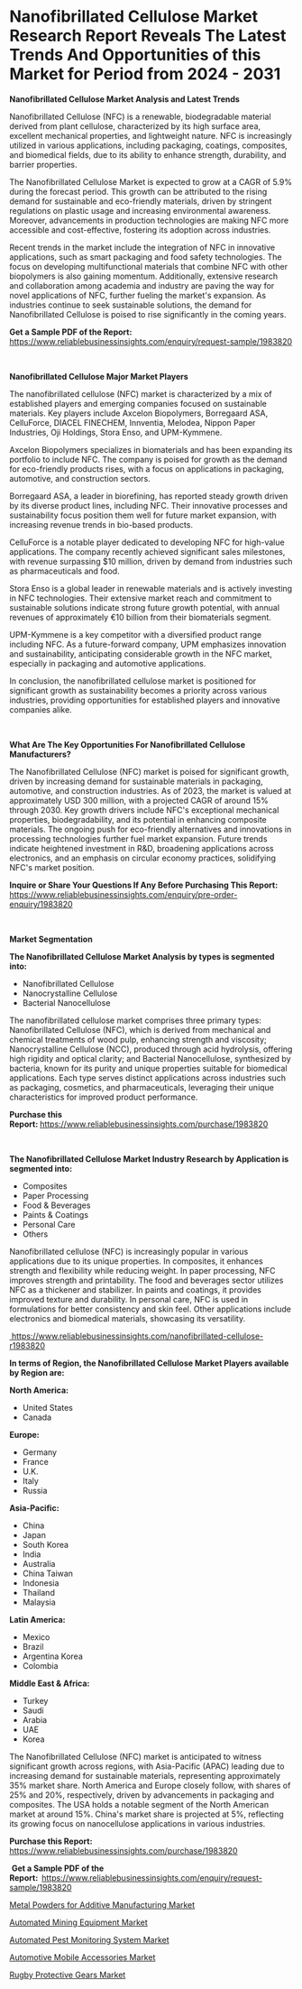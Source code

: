<p><h1>Nanofibrillated Cellulose Market Research Report Reveals The Latest Trends And Opportunities of this Market for Period from 2024 - 2031</h1></p><p><strong>Nanofibrillated Cellulose Market Analysis and Latest Trends</strong></p>
<p><p>Nanofibrillated Cellulose (NFC) is a renewable, biodegradable material derived from plant cellulose, characterized by its high surface area, excellent mechanical properties, and lightweight nature. NFC is increasingly utilized in various applications, including packaging, coatings, composites, and biomedical fields, due to its ability to enhance strength, durability, and barrier properties.</p><p>The Nanofibrillated Cellulose Market is expected to grow at a CAGR of 5.9% during the forecast period. This growth can be attributed to the rising demand for sustainable and eco-friendly materials, driven by stringent regulations on plastic usage and increasing environmental awareness. Moreover, advancements in production technologies are making NFC more accessible and cost-effective, fostering its adoption across industries.</p><p>Recent trends in the market include the integration of NFC in innovative applications, such as smart packaging and food safety technologies. The focus on developing multifunctional materials that combine NFC with other biopolymers is also gaining momentum. Additionally, extensive research and collaboration among academia and industry are paving the way for novel applications of NFC, further fueling the market's expansion. As industries continue to seek sustainable solutions, the demand for Nanofibrillated Cellulose is poised to rise significantly in the coming years.</p></p>
<p><strong>Get a Sample PDF of the Report:&nbsp;</strong> <a href="https://www.reliablebusinessinsights.com/enquiry/request-sample/1983820?utm_campaign=60&utm_medium=2&utm_source=Github&utm_content=ia&utm_term=15112024&utm_id=nanofibrillated-cellulose">https://www.reliablebusinessinsights.com/enquiry/request-sample/1983820</a></p>
<p>&nbsp;</p>
<p><strong>Nanofibrillated Cellulose Major Market Players</strong></p>
<p><p>The nanofibrillated cellulose (NFC) market is characterized by a mix of established players and emerging companies focused on sustainable materials. Key players include Axcelon Biopolymers, Borregaard ASA, CelluForce, DIACEL FINECHEM, Innventia, Melodea, Nippon Paper Industries, Oji Holdings, Stora Enso, and UPM-Kymmene.</p><p>Axcelon Biopolymers specializes in biomaterials and has been expanding its portfolio to include NFC. The company is poised for growth as the demand for eco-friendly products rises, with a focus on applications in packaging, automotive, and construction sectors.</p><p>Borregaard ASA, a leader in biorefining, has reported steady growth driven by its diverse product lines, including NFC. Their innovative processes and sustainability focus position them well for future market expansion, with increasing revenue trends in bio-based products.</p><p>CelluForce is a notable player dedicated to developing NFC for high-value applications. The company recently achieved significant sales milestones, with revenue surpassing $10 million, driven by demand from industries such as pharmaceuticals and food.</p><p>Stora Enso is a global leader in renewable materials and is actively investing in NFC technologies. Their extensive market reach and commitment to sustainable solutions indicate strong future growth potential, with annual revenues of approximately €10 billion from their biomaterials segment.</p><p>UPM-Kymmene is a key competitor with a diversified product range including NFC. As a future-forward company, UPM emphasizes innovation and sustainability, anticipating considerable growth in the NFC market, especially in packaging and automotive applications.</p><p>In conclusion, the nanofibrillated cellulose market is positioned for significant growth as sustainability becomes a priority across various industries, providing opportunities for established players and innovative companies alike.</p></p>
<p>&nbsp;</p>
<p><strong>What Are The Key Opportunities For Nanofibrillated Cellulose Manufacturers?</strong></p>
<p><p>The Nanofibrillated Cellulose (NFC) market is poised for significant growth, driven by increasing demand for sustainable materials in packaging, automotive, and construction industries. As of 2023, the market is valued at approximately USD 300 million, with a projected CAGR of around 15% through 2030. Key growth drivers include NFC's exceptional mechanical properties, biodegradability, and its potential in enhancing composite materials. The ongoing push for eco-friendly alternatives and innovations in processing technologies further fuel market expansion. Future trends indicate heightened investment in R&D, broadening applications across electronics, and an emphasis on circular economy practices, solidifying NFC's market position.</p></p>
<p><strong>Inquire or Share Your Questions If Any Before Purchasing This Report:</strong> <a href="https://www.reliablebusinessinsights.com/enquiry/pre-order-enquiry/1983820?utm_campaign=60&utm_medium=2&utm_source=Github&utm_content=ia&utm_term=15112024&utm_id=nanofibrillated-cellulose">https://www.reliablebusinessinsights.com/enquiry/pre-order-enquiry/1983820</a></p>
<p>&nbsp;</p>
<p><strong>Market Segmentation</strong></p>
<p><strong>The Nanofibrillated Cellulose Market Analysis by types is segmented into:</strong></p>
<p><ul><li>Nanofibrillated Cellulose</li><li>Nanocrystalline Cellulose</li><li>Bacterial Nanocellulose</li></ul></p>
<p><p>The nanofibrillated cellulose market comprises three primary types: Nanofibrillated Cellulose (NFC), which is derived from mechanical and chemical treatments of wood pulp, enhancing strength and viscosity; Nanocrystalline Cellulose (NCC), produced through acid hydrolysis, offering high rigidity and optical clarity; and Bacterial Nanocellulose, synthesized by bacteria, known for its purity and unique properties suitable for biomedical applications. Each type serves distinct applications across industries such as packaging, cosmetics, and pharmaceuticals, leveraging their unique characteristics for improved product performance.</p></p>
<p><strong>Purchase this Report:&nbsp;</strong><a href="https://www.reliablebusinessinsights.com/purchase/1983820?utm_campaign=60&utm_medium=2&utm_source=Github&utm_content=ia&utm_term=15112024&utm_id=nanofibrillated-cellulose">https://www.reliablebusinessinsights.com/purchase/1983820</a></p>
<p>&nbsp;</p>
<p><strong>The Nanofibrillated Cellulose Market Industry Research by Application is segmented into:</strong></p>
<p><ul><li>Composites</li><li>Paper Processing</li><li>Food & Beverages</li><li>Paints & Coatings</li><li>Personal Care</li><li>Others</li></ul></p>
<p><p>Nanofibrillated cellulose (NFC) is increasingly popular in various applications due to its unique properties. In composites, it enhances strength and flexibility while reducing weight. In paper processing, NFC improves strength and printability. The food and beverages sector utilizes NFC as a thickener and stabilizer. In paints and coatings, it provides improved texture and durability. In personal care, NFC is used in formulations for better consistency and skin feel. Other applications include electronics and biomedical materials, showcasing its versatility.</p></p>
<p><a href="https://www.reliablebusinessinsights.com/nanofibrillated-cellulose-r1983820?utm_campaign=60&utm_medium=2&utm_source=Github&utm_content=ia&utm_term=15112024&utm_id=nanofibrillated-cellulose">&nbsp;https://www.reliablebusinessinsights.com/nanofibrillated-cellulose-r1983820</a></p>
<p><strong>In terms of Region, the Nanofibrillated Cellulose Market Players available by Region are:</strong></p>
<p>
    <p> <strong> North America: </strong>
        <ul>
            <li>United States</li>
            <li>Canada</li>
        </ul>
        </p> 
    <p> <strong> Europe: </strong>
        <ul>
            <li>Germany</li>
            <li>France</li>
            <li>U.K.</li>
            <li>Italy</li>
            <li>Russia</li>
        </ul>
        </p> 
    <p> <strong> Asia-Pacific: </strong>
        <ul>
            <li>China</li>
            <li>Japan</li>
            <li>South Korea</li>
            <li>India</li>
            <li>Australia</li>
            <li>China Taiwan</li>
            <li>Indonesia</li>
            <li>Thailand</li>
            <li>Malaysia</li>
        </ul>
        </p> 
    <p> <strong> Latin America: </strong>
        <ul>
            <li>Mexico</li>
            <li>Brazil</li>
            <li>Argentina Korea</li>
            <li>Colombia</li>
        </ul>
        </p> 
    <p> <strong> Middle East & Africa: </strong>
        <ul>
            <li>Turkey</li>
            <li>Saudi</li>
            <li>Arabia</li>
            <li>UAE</li>
            <li>Korea</li>
        </ul>
    </p>
    </p>
<p><p>The Nanofibrillated Cellulose (NFC) market is anticipated to witness significant growth across regions, with Asia-Pacific (APAC) leading due to increasing demand for sustainable materials, representing approximately 35% market share. North America and Europe closely follow, with shares of 25% and 20%, respectively, driven by advancements in packaging and composites. The USA holds a notable segment of the North American market at around 15%. China's market share is projected at 5%, reflecting its growing focus on nanocellulose applications in various industries.</p></p>
<p><strong>Purchase this Report: </strong><a href="https://www.reliablebusinessinsights.com/purchase/1983820?utm_campaign=60&utm_medium=2&utm_source=Github&utm_content=ia&utm_term=15112024&utm_id=nanofibrillated-cellulose">https://www.reliablebusinessinsights.com/purchase/1983820</a></p>
<p>&nbsp;<strong>Get a Sample PDF of the Report:&nbsp;&nbsp;</strong><a href="https://www.reliablebusinessinsights.com/enquiry/request-sample/1983820?utm_campaign=60&utm_medium=2&utm_source=Github&utm_content=ia&utm_term=15112024&utm_id=nanofibrillated-cellulose">https://www.reliablebusinessinsights.com/enquiry/request-sample/1983820</a></p>
<p><strong></strong></p>
<p><p><a href="https://github.com/NargisHussain432/Market-Research-Report-List-1/blob/main/metal-powders-for-additive-manufacturing-market.md?utm_campaign=60&utm_medium=2&utm_source=Github&utm_content=ia&utm_term=15112024&utm_id=nanofibrillated-cellulose">Metal Powders for Additive Manufacturing Market</a></p><p><a href="https://issuu.com/reportprime-2/docs/automated-mining-equipment-market-s_88c74c8e5562ac?utm_campaign=60&utm_medium=2&utm_source=Github&utm_content=ia&utm_term=15112024&utm_id=nanofibrillated-cellulose">Automated Mining Equipment Market</a></p><p><a href="https://issuu.com/reportprime-2/docs/automated-pest-monitoring-system-ma_6b82e4d425cb31?utm_campaign=60&utm_medium=2&utm_source=Github&utm_content=ia&utm_term=15112024&utm_id=nanofibrillated-cellulose">Automated Pest Monitoring System Market</a></p><p><a href="https://www.linkedin.com/pulse/disruption-innovation-automotive-mobile-accessories-industry-rgyye?utm_campaign=60&utm_medium=2&utm_source=Github&utm_content=ia&utm_term=15112024&utm_id=nanofibrillated-cellulose">Automotive Mobile Accessories Market</a></p><p><a href="https://www.linkedin.com/pulse/rugby-protective-gears-market-innovations-trends-comprehensive-vrfff?utm_campaign=60&utm_medium=2&utm_source=Github&utm_content=ia&utm_term=15112024&utm_id=nanofibrillated-cellulose">Rugby Protective Gears Market</a></p></p>